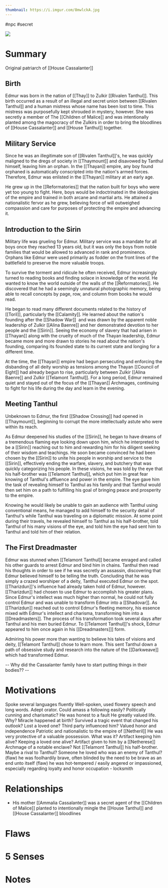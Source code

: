 ```yaml
---
thumbnail: https://i.imgur.com/8mwlckA.jpg
---
```


#npc #secret 

![](https://i.imgur.com/8mwlckA.jpg)

# Summary
Original patriarch of [[House Cassalanter]]

## Birth
Edmur was born in the nation of ‌[[Thay]] to ‌Zulkir [[Rivalen Tanthul]]. This birth occurred as a result of an illegal and secret union between [[Rivalen Tanthul]]‌ and a human mistress whose name has been lost to time. This mistress was purposefully kept shrouded in mystery, however. She was secretly a member of The [[Children of Malice]] and was intentionally planted among the magocracy of the Zulkirs in order to bring the bloodlines of ‌[[House Cassalanter]] and ‌[[House Tanthul]] together.

## Military Service
Since he was an illegitimate son of ‌[[Rivalen Tanthul]]'s, he was quickly maligned to the dregs of society in ‌[[Thaymount]] and disavowed by Tanthul himself, leaving him an orphan. In the ‌[[Thayan]] empire, any boy found orphaned is automatically conscripted into the nation's armed forces. Therefore, Edmur was enlisted in the [[Thayan]]‌ military at an early age.

He grew up in the [[Reformatories]] that the nation built for boys who were yet too young to fight. Here, boys would be indoctrinated in the ideologies of the empire and trained in both arcane and martial arts. He attained a nationalistic fervor as he grew, believing force of will outweighed compassion and care for purposes of protecting the empire and advancing it.

## Introduction to the Sirin
Military life was grueling for Edmur. Military service was a mandate for all boys once they reached 13 years old, but it was only the boys from noble families that would be allowed to advanced in rank and prominence. Orphans like Edmur were used primarily as fodder on the front lines of the battlefield to preserve the more valuable troops.

To survive the torment and ridicule he often received, Edmur increasingly turned to reading books and finding solace in knowledge of the world. He wanted to know the world outside of the walls of the ‌[[Reformatories]]. He discovered that he had a seemingly unnatural photographic memory, being able to recall concepts by page, row, and column from books he would read.

He began to read many different documents related to the history of ‌[[Toril]], particularly the [[Calamity]]. He learned about the nation's founding after the [[Shadow War]]  and was drawn by the apparent noble leadership of ‌Zulkir [[Alina Baenre]] and her demonstrated devotion to her people and the ‌[[Sirin]]. Seeing the economy of slavery that had arisen in [[Thayan]] along with the cruelty of much of the Thayan leadership, Edmur became more and more drawn to stories he read about the nation's founding, comparing its founded state to its current state and longing for a different time.

At the time, the ‌[[Thayan]] empire had begun persecuting and enforcing the disbanding of all deity worship as tensions among the Thayan ‌[[Council of Eight]] had already begun to rise, particularly between ‌Zulkir ‌[[Alina Baenre]] and Z‌ulkir ‌[[Telamont Tanthul]]. For a long period, Edmur remained quiet and stayed out of the focus of the [[Thayan]] Archmages, continuing to fight for his life during the day and learn in the evening.

## Meeting Tanthul
Unbeknown to Edmur, the first [[Shadow Crossing]] had opened in ‌[[Thaymount]], beginning to corrupt the more intellectually astute who were within its reach.

As Edmur deepened his studies of the ‌[[Sirin]], he began to have dreams of a tremendous flaming eye looking down upon him, which he interpreted to be a ‌[[Sirin]] reaching out to him and rewarding him for his diligent seeking of their wisdom and teachings. He soon became convinced he had been chosen by the ‌[[Sirin]] to unite his people in worship and service to the ‌[[Sirin]], effectively ending the warfare, slavery, and butchery that was quickly categorizing his people. In these visions, he was told by the eye that his half-brother was [[Telamont Tanthul]]‌, which put him in great fear knowing of Tanthul's affluence and power in the empire. The eye gave him the task of revealing himself to Tanthul as his family and that Tanthul would then set him on a path to fulfilling his goal of bringing peace and prosperity to the empire.

Knowing he would likely be unable to gain an audience with Tanthul using conventional means, he managed to add himself to the security detail of Tanthul's while Tanthul was traveling on a diplomatic mission. At some point during their travels, he revealed himself to Tanthul as his half-brother, told Tanthul of his many visions of the eye, and told him the eye had sent him to Tanthul and told him of their relation.

## The First Dreadmaster
Edmur was stunned when [[Telamont Tanthul]]‌ became enraged and called his other guards to arrest Edmur and bind him in chains. Tanthul then read his thoughts in order to see if he was secretly an assassin, discovering that Edmur believed himself to be telling the truth. Concluding that he was simply a crazed worshiper of a deity, Tanthul executed Edmur on the spot. [[Tharizdun]]'s‌ influence had already taken hold of Edmur, however. ‌[[Tharizdun]] had chosen to use Edmur to accomplish his greater plans. Since Edmur's intellect was much higher than normal, he could not fully control Edmur and was unable to transform Edmur into a ‌[[Shadovar]]. As ‌[[Tharizdun]] reached out to control Edmur's fleeting memory, his essence mixed with Edmur's intellect and charisma, transforming him into a ‌[[Dreadmasters]]. The process of his transformation took several days after Tanthul and his men buried Edmur. To ‌[[Telamont Tanthul]]'s shock, Edmur appeared to him once again in his ‌[[Dreadmasters]]] form.

Admiring his power more than wanting to believe his tales of visions and deity, ‌[[Telamont Tanthul]] chose to learn more. This sent Tanthul down a path of obsessive study and research into the nature of the ‌[[Darkweave]] which had transformed Edmur.

-- Why did the Cassalanter family have to start putting things in their bodies?? --

# Motivations
Spoke several languages fluently
Well-spoken, used flowery speech and long words. Adept orator. Could amass a following easily? Politically cunning and charismatic?
He was honest to a fault
He greatly valued life. Why? Miracle happened at birth? Survived a tragic event that changed his outlook? Lost a loved one? Third party influenced him?
Valued honor and independence
Patriotic and nationalistic to the empire of ‌[[Netheril]]
He was very protective of a valuable possession. What was it? Artifact keeping him alive? Keeping a loved one alive? Artifact given to him by a‌ [[Netherese]] Archmage of a notable enclave? Not‌ [[Telamont Tanthul]] his half-brother. Maybe a rival to Tanthul? Someone he loved who was an enemy of Tanthul?
(flaw) he was foolhardily brave, often blinded by the need to be brave as an end unto itself
(flaw) he was hot-tempered / easily angered or impassioned, especially regarding loyalty and honor
occupation - locksmith
# Relationships
- His mother [[Ammalia Cassalanter]] was a secret agent of the [[Children of Malice]] planted to intentionally mingle the [[House Tanthul]] and [[House Cassalanter]] bloodlines

# Flaws
# 5 Senses
# Notes
